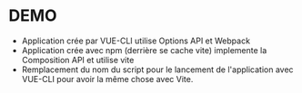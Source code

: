 # DEMO

- Application crée par VUE-CLI utilise Options API et Webpack
- Application crée avec npm (derrière se cache vite) implemente la Composition API et utilise vite
- Remplacement du nom du script pour le lancement de l'application avec VUE-CLI pour avoir la même chose avec Vite.